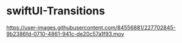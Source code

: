 # swiftUI-Transitions

https://user-images.githubusercontent.com/84556881/227702845-9b2386fd-0710-4861-941c-de20c57a1f93.mov

